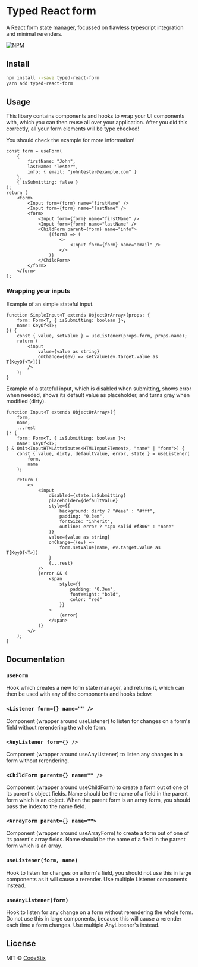 # Typed React form

A React form state manager, focussed on flawless typescript integration and minimal rerenders.

[![NPM](https://img.shields.io/npm/v/typed-react-form.svg)](https://www.npmjs.com/package/typed-react-form)

## Install

```bash
npm install --save typed-react-form
yarn add typed-react-form
```

## Usage

This libary contains components and hooks to wrap your UI components with, which you can then reuse all over your application. After you did this correctly, all your form elements will be type checked!

You should check the example for more information!

```tsx
const form = useForm(
    {
        firstName: "John",
        lastName: "Tester",
        info: { email: "johntester@example.com" }
    },
    { isSubmitting: false }
);
return (
    <form>
        <Input form={form} name="firstName" />
        <Input form={form} name="lastName" />
        <form>
            <Input form={form} name="firstName" />
            <Input form={form} name="lastName" />
            <ChildForm parent={form} name="info">
                {(form) => (
                    <>
                        <Input form={form} name="email" />
                    </>
                )}
            </ChildForm>
        </form>
    </form>
);
```

### Wrapping your inputs

Example of an simple stateful input.

```tsx
function SimpleInput<T extends ObjectOrArray>(props: {
    form: Form<T, { isSubmitting: boolean }>;
    name: KeyOf<T>;
}) {
    const { value, setValue } = useListener(props.form, props.name);
    return (
        <input
            value={value as string}
            onChange={(ev) => setValue(ev.target.value as T[KeyOf<T>])}
        />
    );
}
```

Example of a stateful input, which is disabled when submitting, shows error when needed, shows its default value as placeholder, and turns gray when modified (dirty).

```tsx
function Input<T extends ObjectOrArray>({
    form,
    name,
    ...rest
}: {
    form: Form<T, { isSubmitting: boolean }>;
    name: KeyOf<T>;
} & Omit<InputHTMLAttributes<HTMLInputElement>, "name" | "form">) {
    const { value, dirty, defaultValue, error, state } = useListener(
        form,
        name
    );

    return (
        <>
            <input
                disabled={state.isSubmitting}
                placeholder={defaultValue}
                style={{
                    background: dirty ? "#eee" : "#fff",
                    padding: "0.3em",
                    fontSize: "inherit",
                    outline: error ? "4px solid #f306" : "none"
                }}
                value={value as string}
                onChange={(ev) =>
                    form.setValue(name, ev.target.value as T[KeyOf<T>])
                }
                {...rest}
            />
            {error && (
                <span
                    style={{
                        padding: "0.3em",
                        fontWeight: "bold",
                        color: "red"
                    }}
                >
                    {error}
                </span>
            )}
        </>
    );
}
```

## Documentation

### `useForm`

Hook which creates a new form state manager, and returns it, which can then be used with any of the components and hooks below.

### `<Listener form={} name="" />`

Component (wrapper around useListener) to listen for changes on a form's field without rerendering the whole form.

### `<AnyListener form={} />`

Component (wrapper around useAnyListener) to listen any changes in a form without rerendering.

### `<ChildForm parent={} name="" />`

Component (wrapper around useChildForm) to create a form out of one of its parent's object fields.
Name should be the name of a field in the parent form which is an object.
When the parent form is an array form, you should pass the index to the name field.

### `<ArrayForm parent={} name="">`

Component (wrapper around useArrayForm) to create a form out of one of its parent's array fields.
Name should be the name of a field in the parent form which is an array.

### `useListener(form, name)`

Hook to listen for changes on a form's field, you should not use this in large components as it will cause a rerender. Use multiple Listener components instead.

### `useAnyListener(form)`

Hook to listen for any change on a form without rerendering the whole form. Do not use this in large components, because this will cause a rerender each time a form changes. Use multiple AnyListener's instead.

## License

MIT © [CodeStix](https://github.com/CodeStix)

